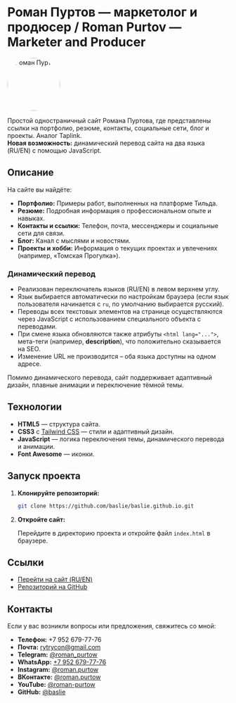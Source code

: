 # Роман Пуртов — маркетолог и продюсер / Roman Purtov — Marketer and Producer

<img src="https://baslie.github.io/images/roman.jpg" alt="Роман Пуртов" width="120" height="120" style="border-radius: 50%;" />

Простой одностраничный сайт Романа Пуртова, где представлены ссылки на портфолио, резюме, контакты, социальные сети, блог и проекты. Аналог Taplink.  
**Новая возможность:** динамический перевод сайта на два языка (RU/EN) с помощью JavaScript.

## Описание

На сайте вы найдёте:
- **Портфолио:** Примеры работ, выполненных на платформе Тильда.
- **Резюме:** Подробная информация о профессиональном опыте и навыках.
- **Контакты и ссылки:** Телефон, почта, мессенджеры и социальные сети для связи.
- **Блог:** Канал с мыслями и новостями.
- **Проекты и хобби:** Информация о текущих проектах и увлечениях (например, «Томская Прогулка»).

### Динамический перевод
- Реализован переключатель языков (RU/EN) в левом верхнем углу.
- Язык выбирается автоматически по настройкам браузера (если язык пользователя начинается с `ru`, по умолчанию выбирается русский).
- Переводы всех текстовых элементов на странице осуществляются через JavaScript с использованием специального объекта с переводами.
- При смене языка обновляются также атрибуты `<html lang="...">`, мета-теги (например, **description**), что положительно сказывается на SEO.
- Изменение URL не производится – оба языка доступны на одном адресе.

Помимо динамического перевода, сайт поддерживает адаптивный дизайн, плавные анимации и переключение тёмной темы.

## Технологии

- **HTML5** — структура сайта.
- **CSS3** с [Tailwind CSS](https://tailwindcss.com/) — стили и адаптивный дизайн.
- **JavaScript** — логика переключения темы, динамического перевода и анимации.
- **Font Awesome** — иконки.

## Запуск проекта

1. **Клонируйте репозиторий:**

    ```bash
    git clone https://github.com/baslie/baslie.github.io.git
    ```

2. **Откройте сайт:**

    Перейдите в директорию проекта и откройте файл `index.html` в браузере.

## Ссылки

- [Перейти на сайт (RU/EN)](https://roman-purtow.ru/)
- [Репозиторий на GitHub](https://github.com/baslie)

## Контакты

Если у вас возникли вопросы или предложения, свяжитесь со мной:

- **Телефон:** +7 952 679-77-76
- **Почта:** [rytrycon@gmail.com](mailto:rytrycon@gmail.com)
- **Telegram:** [@roman_purtow](https://t.me/roman_purtow)
- **WhatsApp:** [+7 952 679-77-76](https://wa.me/79526797776)
- **Instagram:** [@roman.purtow](https://instagram.com/roman.purtow)
- **ВКонтакте:** [@roman.purtow](https://vk.com/roman.purtow)
- **YouTube:** [@roman-purtow](https://www.youtube.com/@roman-purtow)
- **GitHub:** [@baslie](https://github.com/baslie)
